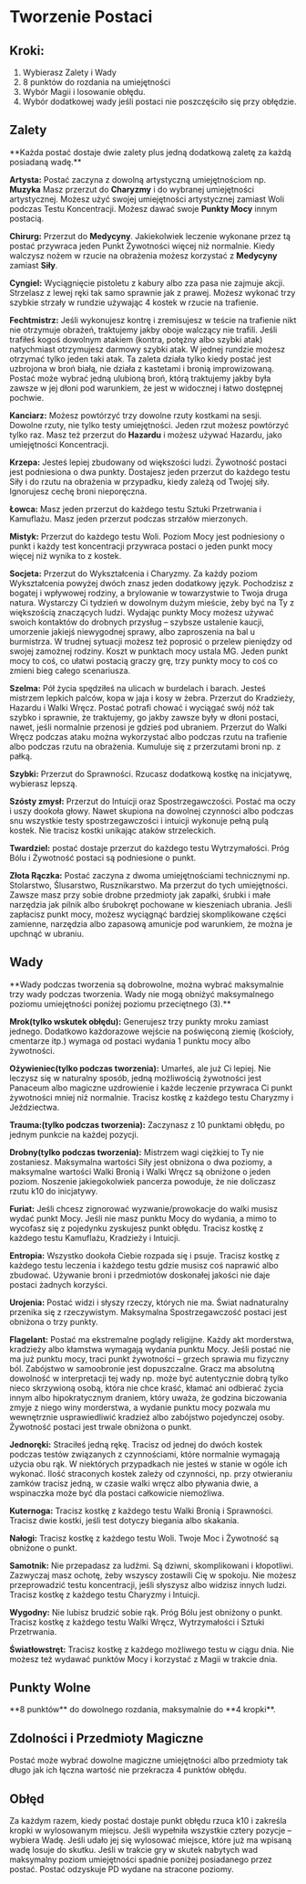 
<h1>Tworzenie Postaci</h1>
<h2>Kroki:</h2>

1. Wybierasz Zalety i Wady
2. 8 punktów do rozdania na umiejętności
3. Wybór Magii i losowanie obłędu.
4. Wybór dodatkowej wady jeśli postaci nie poszczęściło się przy obłędzie.

<h2>Zalety</h2>
**Każda postać dostaje dwie zalety plus jedną dodatkową zaletę za każdą posiadaną wadę.**


**Artysta:** Postać zaczyna z dowolną artystyczną umiejętnościom np. **Muzyka** Masz przerzut do **Charyzmy** i do wybranej umiejętności artystycznej. Możesz użyć swojej umiejętności artystycznej zamiast Woli podczas Testu Koncentracji. Możesz dawać swoje **Punkty Mocy** innym postacią.

**Chirurg:** Przerzut do **Medycyny**. Jakiekolwiek leczenie wykonane przez tą postać przywraca jeden Punkt Żywotności więcej niż normalnie. Kiedy walczysz nożem w rzucie na obrażenia możesz korzystać z **Medycyny** zamiast **Siły**.

**Cyngiel:** Wyciągnięcie pistoletu z kabury albo zza pasa nie zajmuje akcji. Strzelasz z lewej ręki tak samo sprawnie jak z prawej. Możesz wykonać trzy szybkie strzały w rundzie używając 4 kostek w rzucie na trafienie.

**Fechtmistrz:** Jeśli wykonujesz kontrę i zremisujesz w teście na trafienie nikt nie otrzymuje obrażeń, traktujemy jakby oboje walczący nie trafili. Jeśli trafiłeś kogoś dowolnym atakiem (kontra, potężny albo szybki atak) natychmiast otrzymujesz darmowy szybki atak. W jednej rundzie możesz otrzymać tylko jeden taki atak. Ta zaleta działa tylko kiedy postać jest uzbrojona w broń białą, nie działa z kastetami i bronią improwizowaną. Postać może wybrać jedną ulubioną broń, którą traktujemy jakby była zawsze w jej dłoni pod warunkiem, że jest w widocznej i łatwo dostępnej pochwie.

**Kanciarz:** Możesz powtórzyć trzy dowolne rzuty kostkami na sesji. Dowolne rzuty, nie tylko testy umiejętności. Jeden rzut możesz powtórzyć tylko raz. Masz też przerzut do **Hazardu** i możesz używać Hazardu, jako umiejętności Koncentracji.

**Krzepa:** Jesteś lepiej zbudowany od większości ludzi. Żywotność postaci jest podniesiona o dwa punkty. Dostajesz jeden przerzut do każdego testu Siły i do rzutu na obrażenia w przypadku, kiedy zależą od Twojej siły. Ignorujesz cechę broni nieporęczna.

**Łowca:** Masz jeden przerzut do każdego testu Sztuki Przetrwania i Kamuflażu. Masz jeden przerzut podczas strzałów mierzonych.

**Mistyk:** Przerzut do każdego testu Woli. Poziom Mocy jest podniesiony o punkt i każdy test koncentracji przywraca postaci o jeden punkt mocy więcej niż wynika to z kostek.

**Socjeta:** Przerzut do Wykształcenia i Charyzmy. Za każdy poziom Wykształcenia powyżej dwóch znasz jeden dodatkowy język. Pochodzisz z bogatej i wpływowej rodziny, a brylowanie w towarzystwie to Twoja druga natura. Wystarczy Ci tydzień w dowolnym dużym mieście, żeby być na Ty z większością znaczących ludzi. Wydając punkty Mocy możesz używać swoich kontaktów do drobnych przysług – szybsze ustalenie kaucji, umorzenie jakiejś niewygodnej sprawy, albo zaproszenia na bal u burmistrza. W trudnej sytuacji możesz też poprosić o przelew pieniędzy od swojej zamożnej rodziny. Koszt w punktach mocy ustala MG. Jeden punkt mocy to coś, co ułatwi postacią graczy grę, trzy punkty mocy to coś co zmieni bieg całego scenariusza.

**Szelma:** Pół życia spędziłeś na ulicach w burdelach i barach. Jesteś mistrzem lepkich palców, kopa w jaja i kosy w żebra. Przerzut do Kradzieży, Hazardu i Walki Wręcz. Postać potrafi chować i wyciągać swój nóż tak szybko i sprawnie, że traktujemy, go jakby zawsze były w dłoni postaci, nawet, jeśli normalnie przenosi je gdzieś pod ubraniem.
Przerzut do Walki Wręcz podczas ataku można wykorzystać albo podczas rzutu na trafienie albo podczas rzutu na obrażenia. Kumuluje się z przerzutami broni np. z pałką.

**Szybki:** Przerzut do Sprawności. Rzucasz dodatkową kostkę na inicjatywę, wybierasz lepszą.


**Szósty zmysł:** Przerzut do Intuicji oraz Spostrzegawczości. Postać ma oczy i uszy dookoła głowy. Nawet skupiona na dowolnej czynności albo podczas snu wszystkie testy spostrzegawczości i intuicji wykonuje pełną pulą kostek. Nie tracisz kostki unikając ataków strzeleckich. 

**Twardziel:** postać dostaje przerzut do każdego testu Wytrzymałości. Próg Bólu i Żywotność postaci są podniesione o punkt.

**Złota Rączka:** Postać zaczyna z dwoma umiejętnościami technicznymi np. Stolarstwo, Ślusarstwo, Rusznikarstwo. Ma przerzut do tych umiejętności. Zawsze masz przy sobie drobne przedmioty jak zapałki, śrubki i małe narzędzia jak pilnik albo śrubokręt pochowane w kieszeniach ubrania. Jeśli zapłacisz punkt mocy, możesz wyciągnąć bardziej skomplikowane części zamienne, narzędzia albo zapasową amunicje pod warunkiem, że można je upchnąć w ubraniu.


<h2>Wady</h2>
**Wady podczas tworzenia są dobrowolne, można wybrać maksymalnie trzy wady podczas tworzenia.
Wady nie mogą obniżyć maksymalnego poziomu umiejętności poniżej poziomu przeciętnego (3).**


**Mrok(tylko wskutek obłędu):** Generujesz trzy punkty mroku zamiast jednego. Dodatkowo każdorazowe wejście na poświęconą ziemię (kościoły, cmentarze itp.) wymaga od postaci wydania 1 punktu mocy albo żywotności.

**Ożywieniec(tylko podczas tworzenia):** Umarłeś, ale już Ci lepiej. Nie leczysz się w naturalny sposób, jedną możliwością żywotności jest Panaceum albo magiczne uzdrowienie i każde leczenie przywraca Ci punkt żywotności mniej niż normalnie. Tracisz kostkę z każdego testu Charyzmy i Jeździectwa.

**Trauma:(tylko podczas tworzenia):**  Zaczynasz z 10 punktami obłędu, po jednym punkcie na każdej pozycji. 

**Drobny(tylko podczas tworzenia):** Mistrzem wagi ciężkiej to Ty nie zostaniesz. Maksymalna wartości Siły jest obniżona o dwa poziomy, a maksymalne wartości Walki Bronią i Walki Wręcz są obniżone o jeden poziom. Noszenie jakiegokolwiek pancerza powoduje, że nie doliczasz rzutu k10 do inicjatywy.

**Furiat:** Jeśli chcesz zignorować wyzwanie/prowokacje do walki musisz wydać punkt Mocy. Jeśli nie masz punktu Mocy do wydania, a mimo to wycofasz się z pojedynku zyskujesz punkt obłędu. Tracisz kostkę z każdego testu Kamuflażu, Kradzieży i Intuicji.

**Entropia:** Wszystko dookoła Ciebie rozpada się i psuje. Tracisz kostkę z każdego testu leczenia i każdego testu gdzie musisz coś naprawić albo zbudować. Używanie broni i przedmiotów doskonałej jakości nie daje postaci żadnych korzyści.

**Urojenia:** Postać widzi i słyszy rzeczy, których nie ma. Świat nadnaturalny przenika się z rzeczywistym. Maksymalna Spostrzegawczość postaci jest obniżona o trzy punkty.

**Flagelant:** Postać ma ekstremalne poglądy religijne.  Każdy akt morderstwa, kradzieży albo kłamstwa wymagają wydania punktu Mocy. Jeśli postać nie ma już punktu mocy, traci punkt żywotności – grzech sprawia mu fizyczny ból. Zabójstwo w samoobronie jest dopuszczalne. Gracz ma absolutną dowolność w interpretacji tej wady np. może być autentycznie dobrą tylko nieco skrzywioną osobą, która nie chce kraść, kłamać ani odbierać życia innym albo hipokratycznym draniem, który uważa, że godzina biczowania zmyje z niego winy morderstwa, a wydanie punktu mocy pozwala mu  wewnętrznie usprawiedliwić kradzież albo zabójstwo pojedynczej osoby. Żywotność postaci jest trwale obniżona o punkt.

**Jednoręki:** Straciłeś jedną rękę. Tracisz od jednej do dwóch kostek podczas testów związanych z czynnościami, które normalnie wymagają użycia obu rąk. W niektórych przypadkach nie jesteś w stanie w ogóle ich wykonać. Ilość straconych kostek zależy od czynności, np. przy otwieraniu zamków tracisz jedną, w czasie walki wręcz albo pływania dwie, a wspinaczka może być dla postaci całkowicie niemożliwa.

**Kuternoga:** Tracisz kostkę z każdego testu Walki Bronią i Sprawności. Tracisz dwie kostki, jeśli test dotyczy biegania albo skakania.

**Nałogi:** Tracisz kostkę z każdego testu Woli. Twoje Moc i Żywotność są obniżone o punkt.

**Samotnik:** Nie przepadasz za ludźmi. Są dziwni, skomplikowani i kłopotliwi. Zazwyczaj masz ochotę, żeby wszyscy zostawili Cię w spokoju. Nie możesz przeprowadzić testu koncentracji, jeśli słyszysz albo widzisz innych ludzi. Tracisz kostkę z każdego testu Charyzmy i Intuicji.

**Wygodny:**  Nie lubisz brudzić sobie rąk. Próg Bólu jest obniżony o punkt. Tracisz kostkę z każdego testu Walki Wręcz, Wytrzymałości i Sztuki Przetrwania.

**Światłowstręt:** Tracisz kostkę z każdego możliwego testu w ciągu dnia. Nie możesz też wydawać punktów Mocy i korzystać z Magii w trakcie dnia.




<h2>Punkty Wolne</h2>
**8 punktów** do dowolnego rozdania, maksymalnie do **4 kropki**.

<h2>Zdolności i Przedmioty Magiczne</h2>
Postać może wybrać dowolne  magiczne umiejętności albo przedmioty tak długo jak ich łączna wartość nie przekracza 4 punktów obłędu.

<h2>Obłęd</h2>
Za każdym razem, kiedy postać dostaje punkt obłędu rzuca k10 i zakreśla kropki w wylosowanym miejscu. Jeśli wypełniła wszystkie cztery pozycje – wybiera Wadę. Jeśli udało jej się wylosować miejsce, które już ma wpisaną wadę losuje do skutku. Jeśli w trakcie gry w skutek nabytych wad maksymalny poziom umiejętności spadnie poniżej posiadanego przez postać. Postać odzyskuje PD wydane na stracone poziomy.
